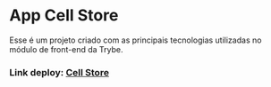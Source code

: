 # App Cell Store

Esse é um projeto criado com as principais tecnologias utilizadas no módulo de front-end da Trybe.

### Link deploy: [Cell Store](https://ce-ll-store.vercel.app)